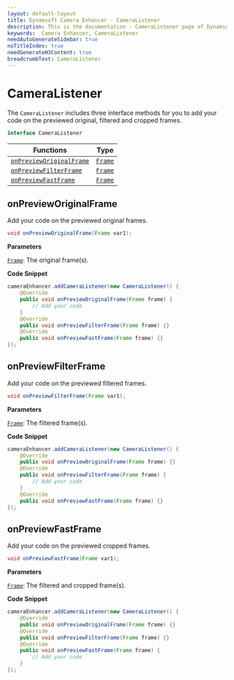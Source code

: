 ```yaml
---
layout: default-layout
title: Dynamsoft Camera Enhancer - CameraListener
description: This is the documentation - CameraListener page of Dynamsoft Camera Enhancer.
keywords:  Camera Enhancer, CameraListener
needAutoGenerateSidebar: true
noTitleIndex: true
needGenerateH3Content: true
breadcrumbText: CameraListener
---
```


# CameraListener

The `CameraListener` includes three interface methods for you to add your code on the previewed original, filtered and cropped frames.

```java
interface CameraListener
```

| Functions | Type |
| --------- | ---- |
| [`onPreviewOriginalFrame`](#onprevieworiginalframe) | [`Frame`]({{site.android-api-auxiliary}}frame.html) |
| [`onPreviewFilterFrame`](#onpreviewfilterframe) | [`Frame`]({{site.android-api-auxiliary}}frame.html) |
| [`onPreviewFastFrame`](#onpreviewfastframe) | [`Frame`]({{site.android-api-auxiliary}}frame.html) |

## onPreviewOriginalFrame

Add your code on the previewed original frames.

```java
void onPreviewOriginalFrame(Frame var1);
```

**Parameters**

[`Frame`]({{site.android-api-auxiliary}}frame.html): The original frame(s).

**Code Snippet**

```java
cameraEnhancer.addCameraListener(new CameraListener() {
    @Override
    public void onPreviewOriginalFrame(Frame frame) {
        // Add your code
    }
    @Override
    public void onPreviewFilterFrame(Frame frame) {}
    @Override
    public void onPreviewFastFrame(Frame frame) {}
});
```

## onPreviewFilterFrame

Add your code on the previewed filtered frames.

```java
void onPreviewFilterFrame(Frame var1);
```

**Parameters**

[`Frame`]({{site.android-api-auxiliary}}frame.html): The filtered frame(s).

**Code Snippet**

```java
cameraEnhancer.addCameraListener(new CameraListener() {
    @Override
    public void onPreviewOriginalFrame(Frame frame) {}
    @Override
    public void onPreviewFilterFrame(Frame frame) {
        // Add your code
    }
    @Override
    public void onPreviewFastFrame(Frame frame) {}
});
```

## onPreviewFastFrame

Add your code on the previewed cropped frames.

```java
void onPreviewFastFrame(Frame var1);
```

**Parameters**

[`Frame`]({{site.android-api-auxiliary}}frame.html): The filtered and cropped frame(s).

**Code Snippet**

```java
cameraEnhancer.addCameraListener(new CameraListener() {
    @Override
    public void onPreviewOriginalFrame(Frame frame) {}
    @Override
    public void onPreviewFilterFrame(Frame frame) {}
    @Override
    public void onPreviewFastFrame(Frame frame) {
        // Add your code
    }
});
```

